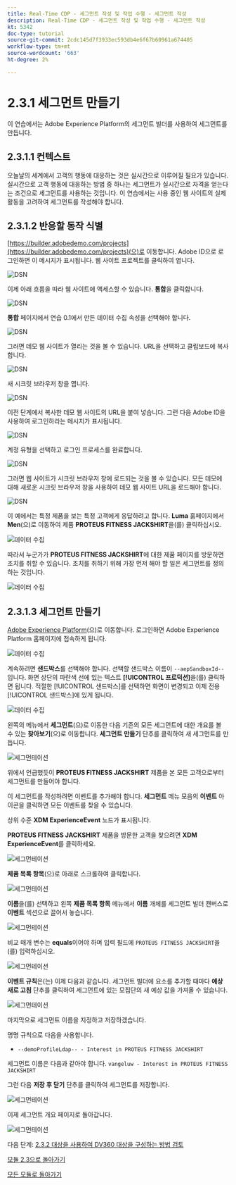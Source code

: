 ```yaml
---
title: Real-Time CDP - 세그먼트 작성 및 작업 수행 - 세그먼트 작성
description: Real-Time CDP - 세그먼트 작성 및 작업 수행 - 세그먼트 작성
kt: 5342
doc-type: tutorial
source-git-commit: 2cdc145d7f3933ec593db4e6f67b60961a674405
workflow-type: tm+mt
source-wordcount: '663'
ht-degree: 2%

---
```


# 2.3.1 세그먼트 만들기

이 연습에서는 Adobe Experience Platform의 세그먼트 빌더를 사용하여 세그먼트를 만듭니다.

## 2.3.1.1 컨텍스트

오늘날의 세계에서 고객의 행동에 대응하는 것은 실시간으로 이루어질 필요가 있습니다. 실시간으로 고객 행동에 대응하는 방법 중 하나는 세그먼트가 실시간으로 자격을 얻는다는 조건으로 세그먼트를 사용하는 것입니다. 이 연습에서는 사용 중인 웹 사이트의 실제 활동을 고려하여 세그먼트를 작성해야 합니다.

## 2.3.1.2 반응할 동작 식별

[https://builder.adobedemo.com/projects](https://builder.adobedemo.com/projects)(으)로 이동합니다. Adobe ID으로 로그인하면 이 메시지가 표시됩니다. 웹 사이트 프로젝트를 클릭하여 엽니다.

![DSN](./../../../modules/gettingstarted/gettingstarted/images/web8.png)

이제 아래 흐름을 따라 웹 사이트에 액세스할 수 있습니다. **통합**&#x200B;을 클릭합니다.

![DSN](./../../../modules/gettingstarted/gettingstarted/images/web1.png)

**통합** 페이지에서 연습 0.1에서 만든 데이터 수집 속성을 선택해야 합니다.

![DSN](./../../../modules/gettingstarted/gettingstarted/images/web2.png)

그러면 데모 웹 사이트가 열리는 것을 볼 수 있습니다. URL을 선택하고 클립보드에 복사합니다.

![DSN](./../../../modules/gettingstarted/gettingstarted/images/web3.png)

새 시크릿 브라우저 창을 엽니다.

![DSN](./../../../modules/gettingstarted/gettingstarted/images/web4.png)

이전 단계에서 복사한 데모 웹 사이트의 URL을 붙여 넣습니다. 그런 다음 Adobe ID을 사용하여 로그인하라는 메시지가 표시됩니다.

![DSN](./../../../modules/gettingstarted/gettingstarted/images/web5.png)

계정 유형을 선택하고 로그인 프로세스를 완료합니다.

![DSN](./../../../modules/gettingstarted/gettingstarted/images/web6.png)

그러면 웹 사이트가 시크릿 브라우저 창에 로드되는 것을 볼 수 있습니다. 모든 데모에 대해 새로운 시크릿 브라우저 창을 사용하여 데모 웹 사이트 URL을 로드해야 합니다.

![DSN](./../../../modules/gettingstarted/gettingstarted/images/web7.png)

이 예에서는 특정 제품을 보는 특정 고객에게 응답하려고 합니다.
**Luma** 홈페이지에서 **Men**(으)로 이동하여 제품 **PROTEUS FITNESS JACKSHIRT**&#x200B;을(를) 클릭하십시오.

![데이터 수집](./images/homenadia.png)

따라서 누군가가 **PROTEUS FITNESS JACKSHIRT**&#x200B;에 대한 제품 페이지를 방문하면 조치를 취할 수 있습니다. 조치를 취하기 위해 가장 먼저 해야 할 일은 세그먼트를 정의하는 것입니다.

![데이터 수집](./images/homenadiapp.png)

## 2.3.1.3 세그먼트 만들기

[Adobe Experience Platform](https://experience.adobe.com/platform)(으)로 이동합니다. 로그인하면 Adobe Experience Platform 홈페이지에 접속하게 됩니다.

![데이터 수집](./../../../modules/datacollection/module1.2/images/home.png)

계속하려면 **샌드박스**&#x200B;를 선택해야 합니다. 선택할 샌드박스 이름이 ``--aepSandboxId--``입니다. 화면 상단의 파란색 선에 있는 텍스트 **[!UICONTROL 프로덕션]**&#x200B;을(를) 클릭하면 됩니다. 적절한 [!UICONTROL 샌드박스]를 선택하면 화면이 변경되고 이제 전용 [!UICONTROL 샌드박스]에 있게 됩니다.

![데이터 수집](./../../../modules/datacollection/module1.2/images/sb1.png)

왼쪽의 메뉴에서 **세그먼트**(으)로 이동한 다음 기존의 모든 세그먼트에 대한 개요를 볼 수 있는 **찾아보기**(으)로 이동합니다. **세그먼트 만들기** 단추를 클릭하여 새 세그먼트를 만듭니다.

![세그먼테이션](./images/menuseg.png)

위에서 언급했듯이 **PROTEUS FITNESS JACKSHIRT** 제품을 본 모든 고객으로부터 세그먼트를 만들어야 합니다.

이 세그먼트를 작성하려면 이벤트를 추가해야 합니다. **세그먼트** 메뉴 모음의 **이벤트** 아이콘을 클릭하면 모든 이벤트를 찾을 수 있습니다.

상위 수준 **XDM ExperienceEvent** 노드가 표시됩니다.

**PROTEUS FITNESS JACKSHIRT** 제품을 방문한 고객을 찾으려면 **XDM ExperienceEvent**&#x200B;를 클릭하세요.

![세그먼테이션](./images/findee.png)

**제품 목록 항목**(으)로 아래로 스크롤하여 클릭합니다.

![세그먼테이션](./images/see.png)

**이름**&#x200B;을(를) 선택하고 왼쪽 **제품 목록 항목** 메뉴에서 **이름** 개체를 세그먼트 빌더 캔버스로 **이벤트** 섹션으로 끌어서 놓습니다.

![세그먼테이션](./images/eewebpdtlname1.png)

비교 매개 변수는 **equals**&#x200B;이어야 하며 입력 필드에 `PROTEUS FITNESS JACKSHIRT`을(를) 입력하십시오.

![세그먼테이션](./images/pv.png)

**이벤트 규칙**&#x200B;은(는) 이제 다음과 같습니다. 세그먼트 빌더에 요소를 추가할 때마다 **예상 새로 고침** 단추를 클릭하여 세그먼트에 있는 모집단의 새 예상 값을 가져올 수 있습니다.

![세그먼테이션](./images/ldap4.png)

마지막으로 세그먼트 이름을 지정하고 저장하겠습니다.

명명 규칙으로 다음을 사용합니다.

- `--demoProfileLdap-- - Interest in PROTEUS FITNESS JACKSHIRT`

세그먼트 이름은 다음과 같아야 합니다.
`vangeluw - Interest in PROTEUS FITNESS JACKSHIRT`

그런 다음 **저장 후 닫기** 단추를 클릭하여 세그먼트를 저장합니다.

![세그먼테이션](./images/segmentname.png)

이제 세그먼트 개요 페이지로 돌아갑니다.

![세그먼테이션](./images/savedsegment.png)

다음 단계: [2.3.2 대상을 사용하여 DV360 대상을 구성하는 방법 검토](./ex2.md)

[모듈 2.3으로 돌아가기](./real-time-cdp-build-a-segment-take-action.md)

[모든 모듈로 돌아가기](../../../overview.md)
